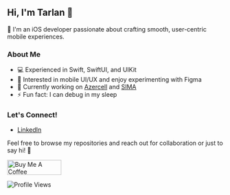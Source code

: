 ## Hi, I'm Tarlan 👋

🍏 I'm an iOS developer passionate about crafting smooth, user-centric mobile experiences. 

### About Me
- 💻 Experienced in Swift, SwiftUI, and UIKit
- 🎨 Interested in mobile UI/UX and enjoy experimenting with Figma
- 🔭 Currently working on [Azercell](https://apps.apple.com/kg/app/azercell/id1459102065) and [SIMA](https://apps.apple.com/us/app/si-ma-r%C9%99q%C9%99msal-i-mza/id1602500636)
- ⚡ Fun fact: I can debug in my sleep

### Let's Connect!
- [LinkedIn](https://www.linkedin.com/in/tarlan-ismayilsoy/)

Feel free to browse my repositories and reach out for collaboration or just to say hi! 🚀

<a href="https://www.buymeacoffee.com/terlan98" target="_blank"><img src="https://cdn.buymeacoffee.com/buttons/v2/default-yellow.png" alt="Buy Me A Coffee" style="height: 2.5em !important;width: 9em !important;" ></a>

![Profile Views](https://komarev.com/ghpvc/?username=terlan98&color=lightgrey&style=flat-square)
